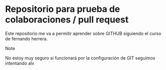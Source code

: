 # Repositorio para prueba de colaboraciones / pull request

Este repositorio me va a permitir aprender sobre GITHUB siguiendo el curso de fernando herrera.

>[!NOTE]
> No estoy muy seguro si funcionará por la configuración de GIT
> seguimos intentando alv